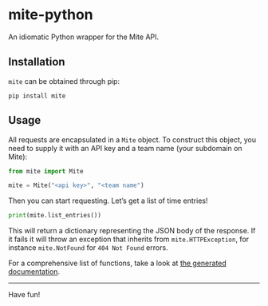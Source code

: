 # mite-python

An idiomatic Python wrapper for the Mite API.

## Installation

`mite` can be obtained through pip:

```
pip install mite
```

## Usage

All requests are encapsulated in a `Mite` object. To construct this object, you
need to supply it with an API key and a team name (your subdomain on Mite):

```python
from mite import Mite

mite = Mite("<api key>", "<team name")
```

Then you can start requesting. Let’s get a list of time entries!

```python
print(mite.list_entries())
```

This will return a dictionary representing the JSON body of the response. If it
fails it will throw an exception that inherits from `mite.HTTPException`, for
instance `mite.NotFound` for `404 Not Found` errors.

For a comprehensive list of functions, take a look at [the generated
documentation]().

<hr/>

Have fun!
